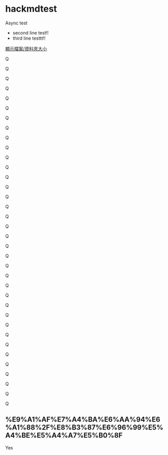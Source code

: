 # hackmdtest
Async test
* second line test!!
* third line testtt!!

[顯示檔案/資料夾大小](#%E9%A1%AF%E7%A4%BA%E6%AA%94%E6%A1%88%2F%E8%B3%87%E6%96%99%E5%A4%BE%E5%A4%A7%E5%B0%8F)

Q

Q

Q

Q

Q

Q

Q

Q

Q

Q

Q

Q

Q

Q

Q

Q

Q

Q

Q

Q

Q

Q

Q

Q

Q

Q

Q

Q

Q

Q

Q

Q

Q

Q

Q

Q



## %E9%A1%AF%E7%A4%BA%E6%AA%94%E6%A1%88%2F%E8%B3%87%E6%96%99%E5%A4%BE%E5%A4%A7%E5%B0%8F

Yes